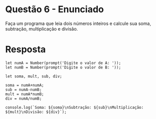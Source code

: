 # **Questão 6 - Enunciado**
Faça um programa que leia dois números inteiros e calcule sua soma, subtração, multiplicação e divisão.

# **Resposta**

```
let numA = Number(prompt('Digite o valor de A: '));
let numB = Number(prompt('Digite o valor de B: '));

let soma, mult, sub, div;

soma = numA+numA;
sub = numA-numB;
mult = numA*numB;
div = numA/numB;

console.log(`Soma: ${soma}\nSubtração: ${sub}\nMultiplicação: ${mult}\nDivisão: ${div}`);
```
